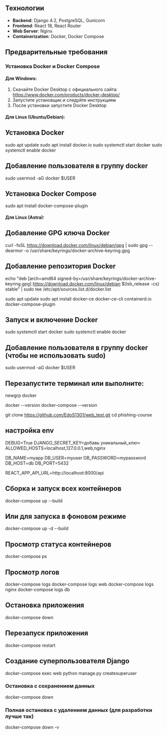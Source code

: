## Технологии

- **Backend**: Django 4.2, PostgreSQL, Gunicorn
- **Frontend**: React 18, React Router
- **Web Server**: Nginx
- **Containerization**: Docker, Docker Compose

## Предварительные требования

### Установка Docker и Docker Compose

#### Для Windows:
1. Скачайте Docker Desktop с официального сайта: https://www.docker.com/products/docker-desktop/
2. Запустите установщик и следуйте инструкциям
3. После установки запустите Docker Desktop

#### Для Linux (Ubuntu/Debian):

## Установка Docker
sudo apt update
sudo apt install docker.io
sudo systemctl start docker
sudo systemctl enable docker

## Добавление пользователя в группу docker
sudo usermod -aG docker $USER

## Установка Docker Compose
sudo apt install docker-compose-plugin


#### Для Linux (Astra):

## Добавление GPG ключа Docker
curl -fsSL https://download.docker.com/linux/debian/gpg | sudo gpg --dearmor -o /usr/share/keyrings/docker-archive-keyring.gpg

## Добавление репозитория Docker
echo "deb [arch=amd64 signed-by=/usr/share/keyrings/docker-archive-keyring.gpg] https://download.docker.com/linux/debian $(lsb_release -cs) stable" | sudo tee /etc/apt/sources.list.d/docker.list

sudo apt update
sudo apt install docker-ce docker-ce-cli containerd.io docker-compose-plugin

## Запуск и включение Docker
sudo systemctl start docker
sudo systemctl enable docker

## Добавление пользователя в группу docker (чтобы не использовать sudo)
sudo usermod -aG docker $USER

## Перезапустите терминал или выполните:
newgrp docker

docker --version
docker-compose --version

git clone <https://github.com/EdoS1301/web_test.git>
cd phishing-course

## настройка env
DEBUG=True
DJANGO_SECRET_KEY=добавь уникальный_ключ
ALLOWED_HOSTS=localhost,127.0.0.1,web,nginx

DB_NAME=myapp
DB_USER=myuser
DB_PASSWORD=mypassword
DB_HOST=db
DB_PORT=5432

REACT_APP_API_URL=http://localhost:8000/api



## Сборка и запуск всех контейнеров
docker-compose up --build

## Или для запуска в фоновом режиме
docker-compose up -d --build

## Просмотр статуса контейнеров
docker-compose ps

## Просмотр логов
docker-compose logs
docker-compose logs web
docker-compose logs nginx
docker-compose logs db

## Остановка приложения
docker-compose down

## Перезапуск приложения
docker-compose restart

## Создание суперпользователя Django
docker-compose exec web python manage.py createsuperuser


### Остановка с сохранением данных
docker-compose down

### Полная остановка с удалением данных (для разработки лучше так)
docker-compose down -v